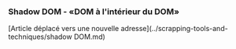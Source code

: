 ### Shadow DOM - «DOM à l'intérieur du DOM»

[Article déplacé vers une nouvelle adresse](../scrapping-tools-and-techniques/shadow DOM.md)